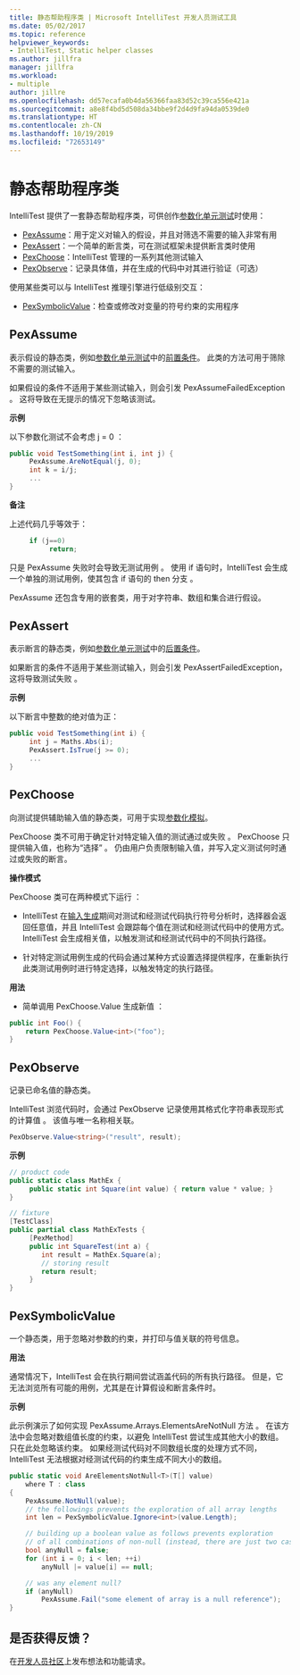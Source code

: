 ```yaml
---
title: 静态帮助程序类 | Microsoft IntelliTest 开发人员测试工具
ms.date: 05/02/2017
ms.topic: reference
helpviewer_keywords:
- IntelliTest, Static helper classes
ms.author: jillfra
manager: jillfra
ms.workload:
- multiple
author: jillre
ms.openlocfilehash: dd57ecafa0b4da56366faa83d52c39ca556e421a
ms.sourcegitcommit: a8e8f4bd5d508da34bbe9f2d4d9fa94da0539de0
ms.translationtype: HT
ms.contentlocale: zh-CN
ms.lasthandoff: 10/19/2019
ms.locfileid: "72653149"
---
```

# <a name="static-helper-classes"></a>静态帮助程序类

IntelliTest 提供了一套静态帮助程序类，可供创作[参数化单元测试](test-generation.md#parameterized-unit-testing)时使用：

* [PexAssume](#pexassume)：用于定义对输入的假设，并且对筛选不需要的输入非常有用
* [PexAssert](#pexassert)：一个简单的断言类，可在测试框架未提供断言类时使用
* [PexChoose](#pexchoose)：IntelliTest 管理的一系列其他测试输入
* [PexObserve](#pexobserve)：记录具体值，并在生成的代码中对其进行验证（可选）

使用某些类可以与 IntelliTest 推理引擎进行低级别交互：

* [PexSymbolicValue](#pexsymbolicvalue)：检查或修改对变量的符号约束的实用程序

<a name="pexassume"></a>
## <a name="pexassume"></a>PexAssume

表示假设的静态类，例如[参数化单元测试](test-generation.md#parameterized-unit-testing)中的[前置条件](test-generation.md#precondition)。 此类的方法可用于筛除不需要的测试输入。

如果假设的条件不适用于某些测试输入，则会引发 PexAssumeFailedException  。 这将导致在无提示的情况下忽略该测试。

**示例**

以下参数化测试不会考虑 j = 0  ：

```csharp
public void TestSomething(int i, int j) {
     PexAssume.AreNotEqual(j, 0);
     int k = i/j;
     ...
}
```

**备注**

上述代码几乎等效于：

```csharp
     if (j==0)
          return;
```

只是 PexAssume 失败时会导致无测试用例  。 使用 if 语句时，IntelliTest 会生成一个单独的测试用例，使其包含 if 语句的 then 分支    。

PexAssume  还包含专用的嵌套类，用于对字符串、数组和集合进行假设。

<a name="pexassert"></a>
## <a name="pexassert"></a>PexAssert

表示断言的静态类，例如[参数化单元测试](test-generation.md#parameterized-unit-testing)中的[后置条件](test-generation.md#postcondition)。

如果断言的条件不适用于某些测试输入，则会引发 PexAssertFailedException，这将导致测试失败  。

**示例**

以下断言中整数的绝对值为正：

```csharp
public void TestSomething(int i) {
     int j = Maths.Abs(i);
     PexAssert.IsTrue(j >= 0);
     ...
}
```

<a name="pexchoose"></a>
## <a name="pexchoose"></a>PexChoose

向测试提供辅助输入值的静态类，可用于实现[参数化模拟](input-generation.md#parameterized-mocks)。

PexChoose 类不可用于确定针对特定输入值的测试通过或失败  。 PexChoose 只提供输入值，也称为“选择”   。 仍由用户负责限制输入值，并写入定义测试何时通过或失败的断言。

**操作模式**

PexChoose 类可在两种模式下运行  ：

* IntelliTest 在[输入生成](input-generation.md)期间对测试和经测试代码执行符号分析时，选择器会返回任意值，并且 IntelliTest 会跟踪每个值在测试和经测试代码中的使用方式。 IntelliTest 会生成相关值，以触发测试和经测试代码中的不同执行路径。

* 针对特定测试用例生成的代码会通过某种方式设置选择提供程序，在重新执行此类测试用例时进行特定选择，以触发特定的执行路径。

**用法**

* 简单调用 PexChoose.Value 生成新值  ：

```csharp
public int Foo() {
    return PexChoose.Value<int>("foo");
}
```

<a name="pexobserve"></a>
## <a name="pexobserve"></a>PexObserve

记录已命名值的静态类。

IntelliTest 浏览代码时，会通过 PexObserve 记录使用其格式化字符串表现形式的计算值  。 该值与唯一名称相关联。

```csharp
PexObserve.Value<string>("result", result);
```

**示例**

```csharp
// product code
public static class MathEx {
     public static int Square(int value) { return value * value; }
}

// fixture
[TestClass]
public partial class MathExTests {
     [PexMethod]
     public int SquareTest(int a) {
        int result = MathEx.Square(a);
        // storing result
        return result;
     }
}
```

<a name="pexsymbolicvalue"></a>
## <a name="pexsymbolicvalue"></a>PexSymbolicValue

一个静态类，用于忽略对参数的约束，并打印与值关联的符号信息。

**用法**

通常情况下，IntelliTest 会在执行期间尝试涵盖代码的所有执行路径。 但是，它无法浏览所有可能的用例，尤其是在计算假设和断言条件时。

**示例**

此示例演示了如何实现 PexAssume.Arrays.ElementsAreNotNull 方法  。
在该方法中会忽略对数组值长度的约束，以避免 IntelliTest 尝试生成其他大小的数组。 只在此处忽略该约束。 如果经测试代码对不同数组长度的处理方式不同，IntelliTest 无法根据对经测试代码的约束生成不同大小的数组。

```csharp
public static void AreElementsNotNull<T>(T[] value)
    where T : class
{
    PexAssume.NotNull(value);
    // the followings prevents the exploration of all array lengths
    int len = PexSymbolicValue.Ignore<int>(value.Length);

    // building up a boolean value as follows prevents exploration
    // of all combinations of non-null (instead, there are just two cases)
    bool anyNull = false;
    for (int i = 0; i < len; ++i)
        anyNull |= value[i] == null;

    // was any element null?
    if (anyNull)
        PexAssume.Fail("some element of array is a null reference");
}
```

## <a name="got-feedback"></a>是否获得反馈？

在[开发人员社区](https://developercommunity.visualstudio.com/content/idea/post.html?space=8)上发布想法和功能请求。

